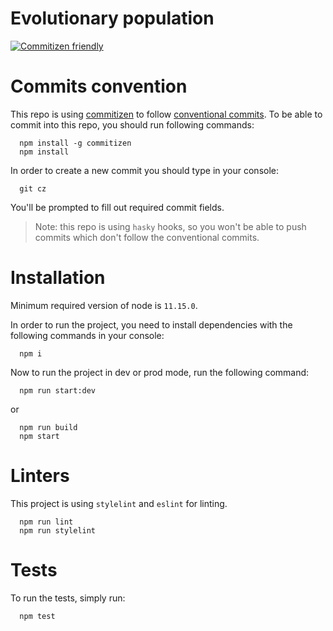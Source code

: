 # Evolutionary population

[![Commitizen friendly](https://img.shields.io/badge/commitizen-friendly-brightgreen.svg)](http://commitizen.github.io/cz-cli/)

# Commits convention

This repo is using [commitizen](https://github.com/commitizen/cz-cli) to follow [conventional commits](https://www.conventionalcommits.org/en/v1.0.0/). To be able to commit into this repo, you should run following commands:

```
  npm install -g commitizen
  npm install
```

In order to create a new commit you should type in your console:

```
  git cz
```

You'll be prompted to fill out required commit fields.

> Note: this repo is using `hasky` hooks,
> so you won't be able to push commits which don't follow the conventional commits.

# Installation

Minimum required version of node is `11.15.0`.

In order to run the project, you need to install dependencies with the following commands in your console:

```
  npm i
```

Now to run the project in dev or prod mode, run the following command:

```
  npm run start:dev
```

or

```
  npm run build
  npm start
```

# Linters

This project is using `stylelint` and `eslint` for linting.

```
  npm run lint
  npm run stylelint
```

# Tests

To run the tests, simply run:

```
  npm test
```
